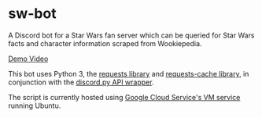# sw-bot
A Discord bot for a Star Wars fan server which can be queried for Star Wars facts and character information scraped from Wookiepedia.

[Demo Video](https://youtu.be/FRnvHh_ABYI)

This bot uses Python 3, the [requests library](https://docs.python-requests.org/en/master/) and [requests-cache library](https://pypi.org/project/requests-cache/),
in conjunction with the [discord.py API wrapper](https://discordpy.readthedocs.io/en/stable/).

The script is currently hosted using [Google Cloud Service's VM service](https://cloud.google.com/compute) running Ubuntu.
